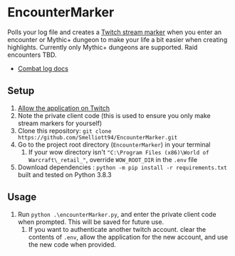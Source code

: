 # EncounterMarker
Polls your log file and creates a [Twitch stream marker](https://dev.twitch.tv/docs/api/markers/) when you enter an encounter or Mythic+ dungeon to make your life a bit easier when creating highlights.
Currently only Mythic+ dungeons are supported.
Raid encounters TBD.

* [Combat log docs](https://wowpedia.fandom.com/wiki/COMBAT_LOG_EVENT)

## Setup
1. [Allow the application on Twitch](https://id.twitch.tv/oauth2/authorize?client_id=8188onbz5c834x47p07lfopa4kp0uv&redirect_uri=https://encountermarkerserver.onrender.com/auth&response_type=code&scope=user:edit:broadcast)
1. Note the private client code (this is used to ensure you only make stream markers for yourself)
1. Clone this repository: `git clone https://github.com/Smelliott94/EncounterMarker.git`
1. Go to the project root directory (`EncounterMarker`) in your terminal
   1. If your wow directory isn't `"C:\Program Files (x86)\World of Warcraft\_retail_"`, override `WOW_ROOT_DIR` in the `.env` file
2. Download dependencies : `python -m pip install -r requirements.txt` built and tested on Python 3.8.3

## Usage
1. Run `python .\encounterMarker.py`, and enter the private client code when prompted. This will be saved for future use.
   1. If you want to authenticate another twitch account. clear the contents of `.env`, allow the application for the new account, and use the new code when provided.

